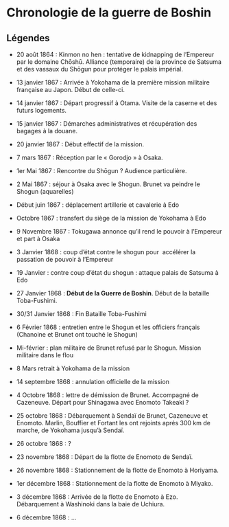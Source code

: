 # Chronologie de la guerre de Boshin

## Légendes

- 20 août 1864 : Kinmon no hen : tentative de kidnapping de l’Empereur par le domaine Chōshū.
Alliance (temporaire) de la province de Satsuma et des vassaux du Shōgun pour protéger le palais impérial.
- 13 janvier 1867 : Arrivée à Yokohama de la première mission militaire française au Japon. Début de celle-ci.
- 14 janvier 1867 : Départ progressif à Otama. Visite de la caserne et des futurs logements.
- 15 janvier 1867 : Démarches administratives et récupération des bagages à la douane.
- 20 janvier 1867 : Début effectif de la mission.
- 7 mars 1867 : Réception par le « Gorodjo » à Osaka.
- 1er Mai 1867 : Rencontre du Shōgun ? Audience particulière.
- 2 Mai 1867 : séjour à Osaka avec le Shogun. Brunet va peindre le Shogun (aquarelles)
- Début juin 1867 : déplacement artillerie et cavalerie à Edo
- Octobre 1867 : transfert du siège de la mission de Yokohama à Edo
- 9 Novembre 1867 : Tokugawa annonce qu’il rend le pouvoir à l’Empereur et part à Osaka
- 3 Janvier 1868 : coup d’état contre le shogun pour  accélérer la passation de pouvoir à l’Empereur
- 19 Janvier : contre coup d’état du shogun : attaque palais de Satsuma à Edo
- 27 Janvier 1868 : **Début de la Guerre de Boshin**. Début de la bataille Toba-Fushimi.
- 30/31 Janvier 1868 : Fin Bataille Toba-Fushimi
- 6 Février 1868 : entretien entre le Shogun et les officiers français (Chanoine et Brunet ont touché le Shogun)
- Mi-février : plan militaire de Brunet refusé par le Shogun. Mission militaire dans le flou
- 8 Mars retrait à Yokohama de la mission
- 14 septembre 1868 : annulation officielle de la mission
- 4 Octobre 1868 : lettre de démission de Brunet. Accompagné de Cazeneuve. Départ pour Shinagawa avec Enomoto Takeaki ?


- 25 octobre 1868 : Débarquement à Sendaï de Brunet, Cazeneuve et Enomoto. Marlin, Bouffier et Fortant les ont rejoints aprés 300 km de marche, de Yokohama jusqu’à Sendaï.
- 26 octobre 1868 : ?
- 23 novembre 1868 : Départ de la flotte de Enomoto de Sendaï.
- 26 novembre 1868 : Stationnement de la flotte de Enomoto à Horiyama.
- 1er décembre 1868 : Stationnement de la flotte de Enomoto à Miyako.
- 3 décembre 1868 : Arrivée de la flotte de Enomoto à Ezo. Débarquement à Washinoki dans la baie de Uchiura.
- 6 décembre 1868 : …
